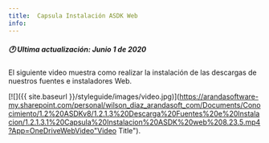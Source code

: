 ```yaml
---
title:  Capsula Instalación ASDK Web
info:
---
```


##### 🕐 Ultima actualización: Junio 1 de 2020


El siguiente video muestra como realizar la instalación de las descargas de nuestros fuentes e instaladores Web.


[![]({{ site.baseurl }}/styleguide/images/video.jpg)](https://arandasoftware-my.sharepoint.com/personal/wilson_diaz_arandasoft_com/Documents/Conocimiento/1.2%20ASDKv8/1.2.1.3%20Descarga%20Fuentes%20e%20Instalacion/1.2.1.3.1%20Capsula%20Instalacion%20ASDK%20web%208.23.5.mp4?App=OneDriveWebVideo"Video Title").
